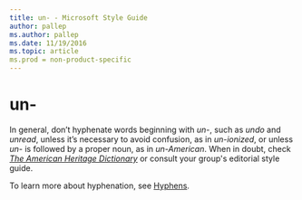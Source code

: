 ```yaml
---
title: un- - Microsoft Style Guide
author: pallep
ms.author: pallep
ms.date: 11/19/2016
ms.topic: article
ms.prod = non-product-specific
---
```


# un-

In general, don’t hyphenate words beginning with *un-*, such as *undo* and *unread*, unless it’s necessary to avoid confusion, as in *un-ionized*, or unless *un-* is followed by a proper noun, as in *un-American*. When in doubt, check [*The American Heritage Dictionary*](https://ahdictionary.com/) or consult your group's editorial style guide.

To learn more about hyphenation, see [Hyphens](/style-guide/punctuation/dashes-hyphens/hyphens).
